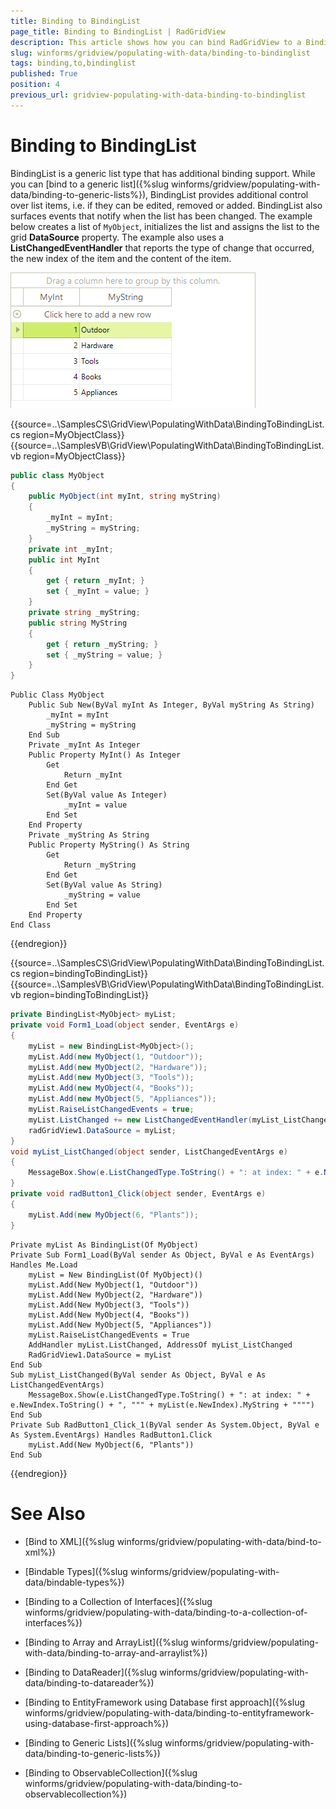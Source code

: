 ```yaml
---
title: Binding to BindingList
page_title: Binding to BindingList | RadGridView
description: This article shows how you can bind RadGridView to a BindingList. 
slug: winforms/gridview/populating-with-data/binding-to-bindinglist
tags: binding,to,bindinglist
published: True
position: 4
previous_url: gridview-populating-with-data-binding-to-bindinglist
---
```


# Binding to BindingList

BindingList is a generic list type that has additional binding support. While you can [bind to a generic list]({%slug winforms/gridview/populating-with-data/binding-to-generic-lists%}), BindingList provides additional control over list items, i.e. if they can be edited, removed or added. BindingList also surfaces events that notify when the list has been changed. The example below creates a list of `MyObject`, initializes the list and assigns the list to the grid __DataSource__ property. The example also uses a __ListChangedEventHandler__ that reports the type of change that occurred, the new index of the item and the content of the item.

![gridview-populating-with-data-binding-to-bindinglist 001](images/gridview-populating-with-data-binding-to-bindinglist001.png)

{{source=..\SamplesCS\GridView\PopulatingWithData\BindingToBindingList.cs region=MyObjectClass}} 
{{source=..\SamplesVB\GridView\PopulatingWithData\BindingToBindingList.vb region=MyObjectClass}} 

````C#
public class MyObject
{
    public MyObject(int myInt, string myString)
    {
        _myInt = myInt;
        _myString = myString;
    }
    private int _myInt;
    public int MyInt
    {
        get { return _myInt; }
        set { _myInt = value; }
    }
    private string _myString;
    public string MyString
    {
        get { return _myString; }
        set { _myString = value; }
    }
}

````
````VB.NET
Public Class MyObject
    Public Sub New(ByVal myInt As Integer, ByVal myString As String)
        _myInt = myInt
        _myString = myString
    End Sub
    Private _myInt As Integer
    Public Property MyInt() As Integer
        Get
            Return _myInt
        End Get
        Set(ByVal value As Integer)
            _myInt = value
        End Set
    End Property
    Private _myString As String
    Public Property MyString() As String
        Get
            Return _myString
        End Get
        Set(ByVal value As String)
            _myString = value
        End Set
    End Property
End Class

````

{{endregion}} 

{{source=..\SamplesCS\GridView\PopulatingWithData\BindingToBindingList.cs region=bindingToBindingList}} 
{{source=..\SamplesVB\GridView\PopulatingWithData\BindingToBindingList.vb region=bindingToBindingList}} 

````C#
private BindingList<MyObject> myList;
private void Form1_Load(object sender, EventArgs e)
{
    myList = new BindingList<MyObject>();
    myList.Add(new MyObject(1, "Outdoor"));
    myList.Add(new MyObject(2, "Hardware"));
    myList.Add(new MyObject(3, "Tools"));
    myList.Add(new MyObject(4, "Books"));
    myList.Add(new MyObject(5, "Appliances"));
    myList.RaiseListChangedEvents = true;
    myList.ListChanged += new ListChangedEventHandler(myList_ListChanged);
    radGridView1.DataSource = myList;
}
void myList_ListChanged(object sender, ListChangedEventArgs e)
{
    MessageBox.Show(e.ListChangedType.ToString() + ": at index: " + e.NewIndex.ToString() + ", \"" + myList[e.NewIndex].MyString + "\"");
}
private void radButton1_Click(object sender, EventArgs e)
{
    myList.Add(new MyObject(6, "Plants"));
}

````
````VB.NET
Private myList As BindingList(Of MyObject)
Private Sub Form1_Load(ByVal sender As Object, ByVal e As EventArgs) Handles Me.Load
    myList = New BindingList(Of MyObject)()
    myList.Add(New MyObject(1, "Outdoor"))
    myList.Add(New MyObject(2, "Hardware"))
    myList.Add(New MyObject(3, "Tools"))
    myList.Add(New MyObject(4, "Books"))
    myList.Add(New MyObject(5, "Appliances"))
    myList.RaiseListChangedEvents = True
    AddHandler myList.ListChanged, AddressOf myList_ListChanged
    RadGridView1.DataSource = myList
End Sub
Sub myList_ListChanged(ByVal sender As Object, ByVal e As ListChangedEventArgs)
    MessageBox.Show(e.ListChangedType.ToString() + ": at index: " + e.NewIndex.ToString() + ", """ + myList(e.NewIndex).MyString + """")
End Sub
Private Sub RadButton1_Click_1(ByVal sender As System.Object, ByVal e As System.EventArgs) Handles RadButton1.Click
    myList.Add(New MyObject(6, "Plants"))
End Sub

````

{{endregion}} 



# See Also
* [Bind to XML]({%slug winforms/gridview/populating-with-data/bind-to-xml%})

* [Bindable Types]({%slug winforms/gridview/populating-with-data/bindable-types%})

* [Binding to a Collection of Interfaces]({%slug winforms/gridview/populating-with-data/binding-to-a-collection-of-interfaces%})

* [Binding to Array and ArrayList]({%slug winforms/gridview/populating-with-data/binding-to-array-and-arraylist%})

* [Binding to DataReader]({%slug winforms/gridview/populating-with-data/binding-to-datareader%})

* [Binding to EntityFramework using Database first approach]({%slug winforms/gridview/populating-with-data/binding-to-entityframework-using-database-first-approach%})

* [Binding to Generic Lists]({%slug winforms/gridview/populating-with-data/binding-to-generic-lists%})

* [Binding to ObservableCollection]({%slug winforms/gridview/populating-with-data/binding-to-observablecollection%})

